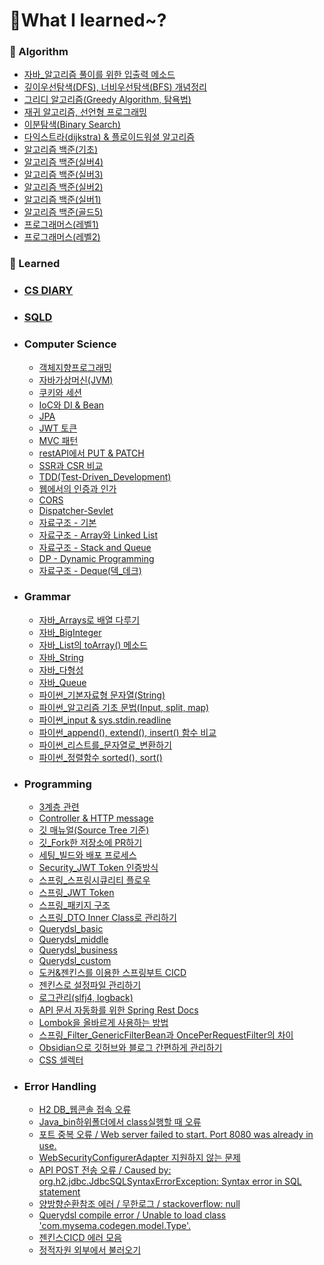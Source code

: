 # 📝What I learned~?


### 🔎 Algorithm

- [자바_알고리즘 풀이를 위한 입출력 메소드](/Algorithm/자바_알고리즘_풀이를_위한_입출력메소드.md)
- [깊이우선탐색(DFS), 너비우선탐색(BFS) 개념정리](/Algorithm/깊이우선탐색(DFS)_너비우선탐색(BFS)_개념정리.md)
- [그리디 알고리즘(Greedy Algorithm, 탐욕법)](/Algorithm/그리디_알고리즘(Greedy_Algorithm,_탐욕법).md)
- [재귀 알고리즘, 선언형 프로그래밍](/Algorithm/재귀_알고리즘_선언적프로그래밍.md)
- [이분탐색(Binary Search)](/Algorithm/이분_탐색(Binary_Search).md)
- [다익스트라(dijkstra) & 플로이드워셜 알고리즘](/Algorithm/다익스트라(dijkstra)_플로이드워셜_알고리즘.md)
- [알고리즘 백준(기초)](/Algorithm/백준(기초))
- [알고리즘 백준(실버4)](/Algorithm/백준(실버4))
- [알고리즘 백준(실버3)](/Algorithm/백준(실버3))
- [알고리즘 백준(실버2)](/Algorithm/백준(실버2))
- [알고리즘 백준(실버1)](/Algorithm/백준(실버1))
- [알고리즘 백준(골드5)](/Algorithm/백준(골드5))
- [프로그래머스(레벨1)](/Algorithm/프로그래머스(레벨1))
- [프로그래머스(레벨2)](/Algorithm/프로그래머스(레벨2))


### 🔎 Learned

- ### [CS DIARY](/Studying/CS_DIARY)

- ### [SQLD](/Studying/SQLD)

- ### Computer Science
	- [객체지향프로그래밍](/Studying/CS/객체지향프로그래밍.md)
	- [자바가상머신(JVM)](/Studying/CS/자바가상머신(JVM).md)
	- [쿠키와 세션](/Studying/CS/쿠키와_세션(Cookie&Session).md)
	- [IoC와 DI & Bean](/Studying/CS/IoC(Inversion_of_Control)와_DI(Dependency_Injection)_&_Bean.md)
	- [JPA](/Studying/CS/JPA.md)
	- [JWT 토큰](/Studying/CS/JWT.md)
	- [MVC 패턴](/Studying/CS/MVC패턴.md)
	- [restAPI에서 PUT & PATCH](/Studying/CS/restAPI에서_PUT_PATCH.md)
	- [SSR과 CSR 비교](/Studying/CS/SSR_CSR.md)
	- [TDD(Test-Driven_Development)](/Studying/CS/TDD(Test-Driven_Development).md)
	- [웹에서의 인증과 인가](/Studying/CS/인증_인가.md)
	- [CORS](/Studying/CS/CORS.md)
	- [Dispatcher-Sevlet](/Studying/CS/Dispatcher-Servlet.md)
	- [자료구조 - 기본](/Studying/CS/자료구조_기본.md)
	- [자료구조 - Array와 Linked List](/Studying/CS/자료구조_Array_Linked_List.md)
	- [자료구조 - Stack and Queue](/Studying/CS/자료구조_Stack_&_Queue.md)
	- [DP - Dynamic Programming](/Studying/CS/DP_DynamicProgramming.md)
	- [자료구조 - Deque(덱_데크)](/Studying/CS/Deque(덱_데크).md)


- ### Grammar
	- [자바_Arrays로 배열 다루기](/Studying/Grammar/자바_Arrays.md)
	- [자바_BigInteger](/Studying/Grammar/자바_BigInteger.md)
	- [자바_List의 toArray() 메소드](/Studying/Grammar/자바_List_toArray.md)
	- [자바_String](/Studying/Grammar/자바_String.md)
	- [자바_다형성](/Studying/Grammar/자바_다형성.md)
	- [자바_Queue](/Studying/Grammar/자바_Queue.md)
	- [파이썬_기본자료형 문자열(String)](/Studying/Grammar/파이썬_기본자료형_문자열(String).md)
	- [파이썬_알고리즘 기초 문법(Input, split, map)](/Studying/Grammar/파이썬_알고리즘_기초_문법(Input_split_map).md)
	- [파이썬_input & sys.stdin.readline](/Studying/Grammar/파이썬_input_sys.stdin.readline.md)
	- [파이썬_append(), extend(), insert() 함수 비교](/Studying/Grammar/파이썬_append_extend_insert.md)
	- [파이썬_리스트를_문자열로_변환하기](/Studying/Grammar/파이썬_리스트를_문자열로_변환하기.md)
	- [파이썬_정렬함수 sorted(), sort()](/Studying/Grammar/파이썬_정렬함수sorted.md)



- ### Programming
	- [3계층 관련](/Studying/Programming/자바_Coupling.md)
	- [Controller & HTTP message](/Studying/Programming/스프링_Controller_HTTPmessage.md)
	- [깃 매뉴얼(Source Tree 기준)](/Studying/Programming/깃_매뉴얼.md)
	- [깃_Fork한 저장소에 PR하기](/Studying/Programming/깃_Fork한_저장소에_PR하기.md)
	- [세팅_빌드와 배포 프로세스](/Studying/Programming/세팅_빌드및배포.md)
	- [Security_JWT Token 인증방식](/Studying/Programming/JWT토큰인증방식.md)
	- [스프링_스프링시큐리티 플로우](/Studying/Programming/스프링_스프링시큐리티_플로우.md)
	- [스프링_JWT Token](/Studying/Programming/스프링_JWT_Token.md)
	- [스프링_패키지 구조](/Studying/Programming/스프링_패키지_구조.md)
	- [스프링_DTO Inner Class로 관리하기](/Studying/Programming/스프링_DTO_Inner_Class로_관리하기.md)
	- [Querydsl_basic](/Studying/Programming/Querydsl_basic.md)
	- [Querydsl_middle](/Studying/Programming/Querydsl_middle.md)
	- [Querydsl_business](/Studying/Programming/Querydsl_business.md)
	- [Querydsl_custom](/Studying/Programming/Querydsl_custom.md)
	- [도커&젠킨스를 이용한 스프링부트 CICD](/Studying/Programming/도커&젠킨스_스프링부트CICD.md)
	- [젠킨스로 설정파일 관리하기](/Studying/Programming/젠킨스로_설정파일_관리하기.md)
	- [로그관리(slfj4, logback)](/Studying/Programming/로그관리_SLFJ4_logback.md)
	- [API 문서 자동화를 위한 Spring Rest Docs](/Studying/Programming/Spring_Rest_Docs.md)
	- [Lombok을 올바르게 사용하는 방법](/Studying/Programming/Lombok을_올바르게_사용하는_방법.md)
	- [스프링_Filter_GenericFilterBean과 OncePerRequestFilter의 차이](/Studying/Programming/스프링_GenericFilterBean_OncePerRequestFilter.md)
	- [Obsidian으로 깃허브와 블로그 간편하게 관리하기](/Studying/Programming/Obsidian설정.md)
	- [CSS 셀렉터](/Studying/Programming/CSS_Selector.md)



- ### Error Handling
	- [H2 DB_웹콘솔 접속 오류](/Studying/Errors/H2_웹콘솔_접속_오류.md)
	- [Java_bin하위폴더에서 class실행할 때 오류](/Studying/Errors/Java_bin하위폴더class실행오류.md)
	- [포트 중복 오류 / Web server failed to start. Port 8080 was already in use.](/Studying/Errors/Spring_ServerAlreadyInUse.md)
	- [WebSecurityConfigurerAdapter 지원하지 않는 문제](/Studying/Errors/WebSecurityConfigurerAdapter_지원하지_않는_문제.md)
	- [API POST 전송 오류 / Caused by: org.h2.jdbc.JdbcSQLSyntaxErrorException: Syntax error in SQL statement](/Studying/Errors/API_POST_전송오류.md)
	- [양방향순환참조 에러 / 무한로그 / stackoverflow: null](/Studying/Errors/양방향순환참조에러_stackoverflow.md)
	- [Querydsl compile error / Unable to load class 'com.mysema.codegen.model.Type'.](/Studying/Errors/Querydsl_compile_오류.md)
	- [젠킨스CICD 에러 모음](/Studying/Errors/JekinsCICD_ERROR.md)
	- [정적자원 외부에서 불러오기](/Studying/Errors/정적자원_외부에서_불러오기.md)


